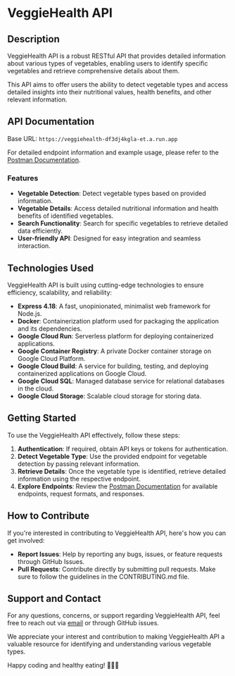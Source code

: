# VeggieHealth API

## Description

VeggieHealth API is a robust RESTful API that provides detailed information about various types of vegetables, enabling users to identify specific vegetables and retrieve comprehensive details about them.

This API aims to offer users the ability to detect vegetable types and access detailed insights into their nutritional values, health benefits, and other relevant information.

## API Documentation

Base URL: `https://veggiehealth-df3dj4kgla-et.a.run.app`

For detailed endpoint information and example usage, please refer to the [Postman Documentation](https://documenter.getpostman.com/view/31696258/2s9YkgER4E).

### Features

- **Vegetable Detection**: Detect vegetable types based on provided information.
- **Vegetable Details**: Access detailed nutritional information and health benefits of identified vegetables.
- **Search Functionality**: Search for specific vegetables to retrieve detailed data efficiently.
- **User-friendly API**: Designed for easy integration and seamless interaction.

## Technologies Used

VeggieHealth API is built using cutting-edge technologies to ensure efficiency, scalability, and reliability:

- **Express 4.18**: A fast, unopinionated, minimalist web framework for Node.js.
- **Docker**: Containerization platform used for packaging the application and its dependencies.
- **Google Cloud Run**: Serverless platform for deploying containerized applications.
- **Google Container Registry**: A private Docker container storage on Google Cloud Platform.
- **Google Cloud Build**: A service for building, testing, and deploying containerized applications on Google Cloud.
- **Google Cloud SQL**: Managed database service for relational databases in the cloud.
- **Google Cloud Storage**: Scalable cloud storage for storing data.

## Getting Started

To use the VeggieHealth API effectively, follow these steps:

1. **Authentication**: If required, obtain API keys or tokens for authentication.
2. **Detect Vegetable Type**: Use the provided endpoint for vegetable detection by passing relevant information.
3. **Retrieve Details**: Once the vegetable type is identified, retrieve detailed information using the respective endpoint.
4. **Explore Endpoints**: Review the [Postman Documentation](https://documenter.getpostman.com/view/31696258/2s9YkgER4E) for available endpoints, request formats, and responses.

## How to Contribute

If you're interested in contributing to VeggieHealth API, here's how you can get involved:

- **Report Issues**: Help by reporting any bugs, issues, or feature requests through GitHub Issues.
- **Pull Requests**: Contribute directly by submitting pull requests. Make sure to follow the guidelines in the CONTRIBUTING.md file.

## Support and Contact

For any questions, concerns, or support regarding VeggieHealth API, feel free to reach out via [email](muhammadahnav@gmail.com) or through GitHub issues.

We appreciate your interest and contribution to making VeggieHealth API a valuable resource for identifying and understanding various vegetable types.

Happy coding and healthy eating! 🥦🥕🍅
